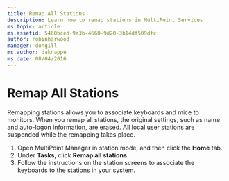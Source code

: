 ```yaml
---
title: Remap All Stations
description: Learn how to remap stations in MultiPoint Services
ms.topic: article
ms.assetid: 5460bced-9a3b-4660-9d20-3b14df509dfc
author: robinharwood
manager: dongill
ms.author: daknappe
ms.date: 08/04/2016
---
```

# Remap All Stations
Remapping stations allows you to associate keyboards and mice to monitors. When you remap all stations, the original settings, such as name and auto-logon information, are erased. All local user stations are suspended while the remapping takes place.

1.  Open MultiPoint Manager in station mode, and then click the **Home** tab.
2.  Under **Tasks**, click **Remap all stations**.
3. Follow the instructions on the station screens to associate the keyboards to the stations in your system.
